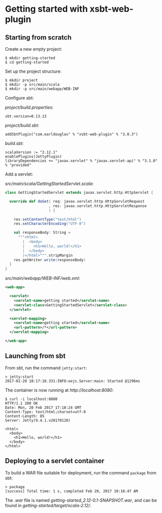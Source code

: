 # Getting started with xsbt-web-plugin

## Starting from scratch

Create a new empty project:

```
$ mkdir getting-started
$ cd getting-started
```

Set up the project structure:

```
$ mkdir project
$ mkdir -p src/main/scala
$ mkdir -p src/main/webapp/WEB-INF
```

Configure sbt:

*project/build.properties*:

```
sbt.version=0.13.13
```

*project/build.sbt*:

```
addSbtPlugin("com.earldouglas" % "xsbt-web-plugin" % "3.0.3")
```

*build.sbt*:

```
scalaVersion := "2.12.1"
enablePlugins(JettyPlugin)
libraryDependencies += "javax.servlet" % "javax.servlet-api" % "3.1.0" % "provided"
```

Add a servlet:

*src/main/scala/GettingStartedServlet.scala*:

```scala
class GettingStartedServlet extends javax.servlet.http.HttpServlet {

  override def doGet( req: javax.servlet.http.HttpServletRequest
                    , res: javax.servlet.http.HttpServletResponse
                    ) {

    res.setContentType("text/html")
    res.setCharacterEncoding("UTF-8")

    val responseBody: String =
      """<html>
        |  <body>
        |    <h1>Hello, world!</h1>
        |  </body>
        |</html>""".stripMargin
    res.getWriter.write(responseBody)
  }
}
```

*src/main/webapp/WEB-INF/web.xml*:

```xml
<web-app>

  <servlet>
    <servlet-name>getting started</servlet-name>
    <servlet-class>GettingStartedServlet</servlet-class>
  </servlet>

  <servlet-mapping>
    <servlet-name>getting started</servlet-name>
    <url-pattern>/*</url-pattern>
  </servlet-mapping>

</web-app>
```

## Launching from sbt

From sbt, run the command `jetty:start`:

```
> jetty:start
2017-02-20 10:17:10.331:INFO:oejs.Server:main: Started @1296ms
```

The container is now running at *http://localhost:8080*:

```
$ curl -i localhost:8080
HTTP/1.1 200 OK
Date: Mon, 20 Feb 2017 17:18:24 GMT
Content-Type: text/html;charset=utf-8
Content-Length: 85
Server: Jetty(9.4.1.v20170120)

<html>
  <body>
    <h1>Hello, world!</h1>
  </body>
</html>
```

## Deploying to a servlet container

To build a WAR file suitable for deployment, run the command `package`
from sbt:

```
> package
[success] Total time: 1 s, completed Feb 20, 2017 10:18:47 AM
```

The *.war* file is named *getting-started_2.12-0.1-SNAPSHOT.war*, and
can be found in *getting-started/target/scala-2.12/*.
